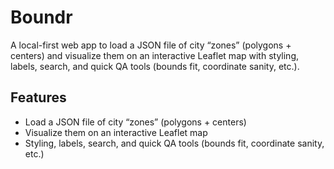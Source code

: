 # Boundr

A local-first web app to load a JSON file of city “zones” (polygons + centers) and visualize them on an interactive Leaflet map with styling, labels, search, and quick QA tools (bounds fit, coordinate sanity, etc.).

## Features

- Load a JSON file of city “zones” (polygons + centers)
- Visualize them on an interactive Leaflet map
- Styling, labels, search, and quick QA tools (bounds fit, coordinate sanity, etc.)